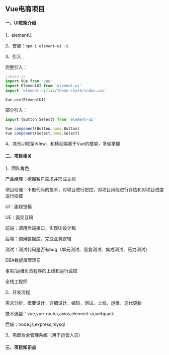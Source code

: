 ## Vue电商项目

#### 一、UI框架介绍

1、elementUi

2、安装：`npm i element-ui -S`

3、引入

完整引入：

```js
//main.js
import VUe from 'vue'
import ElementUI from 'element-ui'
import 'element-ui/lib/theme-chalk/index.css'

Vue.use(ElementUI)
```

部分引入：

```js
import {Button,Select} from 'element-ui'

Vue.component(Button.name,Button)
Vue.component(Select.name,Select)
```

4、其他UI框架iView，和移动端基于Vue的框架，多做掌握

#### 二、项目相关

1、团队角色

产品经理：挖掘客户需求并形成文档

项目经理：不敲代码的技术，对项目进行把控，对项目风险进行评估和对项目进度进行把控

UI：画视觉稿

UE：画交互稿

前端：调用后端接口，实现UI设计稿

后端：调用数据库，完成业务逻辑

测试：测试代码是否有bug（单元测试、黑盒测试、集成测试、压力测试）

DBA数据库管理员

事实/运维负责程序的上线和运行监控

全栈工程师

2、开发流程

需求分析，概要设计，详细设计，编码，测试，上线，运维，迭代更新

技术选型：vue,vue-router,axios,element-ui,webpack

后端：node.js,express,mysql

3、电商后台管理系统（用于运营人员）

#### 三、项目知识点